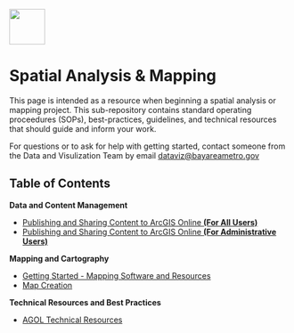 <a href="url"><img src="http://gis.mtc.ca.gov/mtcimages/mtcgisLogo.png" align="top" height="64" width="64" ></a>

# Spatial Analysis & Mapping

This page is intended as a resource when beginning a spatial analysis or mapping project. This sub-repository contains standard operating proceedures (SOPs), best-practices, guidelines, and technical resources that should guide and inform your work. 

For questions or to ask for help with getting started, contact someone from the Data and Visulization Team by email  dataviz@bayareametro.gov

## Table of Contents

**Data and Content Management**

  - [Publishing and Sharing Content to ArcGIS Online **(For All Users)**](Publishing-Sharing-AGOL.md)
  - [Publishing and Sharing Content to ArcGIS Online **(For Administrative Users)**](Admin-Publishing-Sharing-AGOL.md)

**Mapping and Cartography**

  - [Getting Started - Mapping Software and Resources](Getting-Started-Mapping-Software-Resources.md)
  - [Map Creation](Map-Creation.md)

**Technical Resources and Best Practices**

  - [AGOL Technical Resources](AGOL-Technical-Resources.md)
